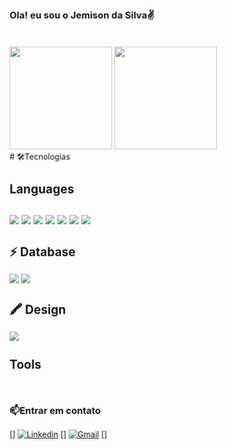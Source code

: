 ### Ola! eu sou o Jemison da Silva✌️

#
<div>
<img height="180em" src="https://github-readme-stats.vercel.app/api?username=DevSilva-BR&show_icons=true&theme=chartreuse-dark">
<img height="180em"src="https://github-readme-stats.vercel.app/api/top-langs/?username=rafaballerini">
</div>
# 🛠️Tecnologias
<div style="display: inline_block" >
<h2> Languages <h2>
   <img src="https://img.shields.io/badge/HTML5-000?style=for-the-badge&logo=html5&logoColor=E34F26">
   <img src="https://img.shields.io/badge/CSS3-000?style=for-the-badge&logo=css3&logoColor=blue"> 
   <img src="https://img.shields.io/badge/JavaScript-000?style=for-the-badge&logo=javascript&logoColor=F7DF1E">
   <img src="https://img.shields.io/badge/TypeScript-000?style=for-the-badge&logo=typescript&logoColor=007ACC"> 
   <img src="https://img.shields.io/badge/React-000?style=for-the-badge&logo=react&logoColor=">
   <img src="https://img.shields.io/badge/React_Native-000?style=for-the-badge&logo=react&logoColor=0000">
   <img src="https://img.shields.io/badge/Node.js-000?style=for-the-badge&logo=node.js&logoColor=greed">

<h2>⚡ Database</h2>
<img src="https://img.shields.io/badge/MySQL-000?style=for-the-badge&logo=mysql&logoColor=white">
<img src="https://img.shields.io/badge/MongoDB-000?style=for-the-badge&logo=mongodb&logoColor=white">
<h2>🖍 Design
</h2>
<img src="https://img.shields.io/badge/Figma-000?style=for-the-badge&logo=figma&logoColor=F24E1E">
<h2>Tools</h2>

<br/>

</div>

### 📫Entrar em contato

[![]()]
[![Linkedin](https://img.shields.io/badge/LinkedIn-0077B5?style=for-the-badge&logo=linkedin&logoColor=white)](https://www.google.com.br/) [![]()] [![Gmail](https://img.shields.io/badge/Gmail-D14836?style=for-the-badge&logo=gmail&logoColor=white)](https://www.google.com.br/dashboard) [![]()]

